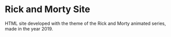 # Rick and Morty Site
HTML site developed with the theme of the Rick and Morty animated series, made in the year 2019.
